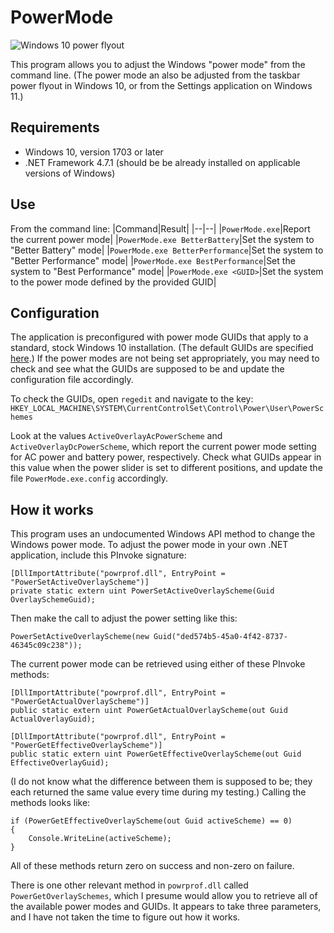 # PowerMode

![Windows 10 power flyout](https://snz04pap001files.storage.live.com/y4mZDCQLkTmNPjNizvLlH3t7VcJU4ubfekfsokuyjXTXXryUVGqOFRn81YvSkXAjlRs2fLUzPoWg96sdydaiPXIwxUDQcu6ogiBfeCAbxKI-V9bvqWp8MJh6GnOWDnRrKTrsUykzwwN62Eo7jyfDssl6uBCcbSg1FhzAqRvqzMfBrHkY2lB6_95Kqy3hQozGpnH?width=360&height=343&cropmode=none)

This program allows you to adjust the Windows "power mode" from the command line.  (The power mode an also be adjusted from the taskbar power flyout in Windows 10, or from the Settings application on Windows 11.)

## Requirements

 - Windows 10, version 1703 or later
 - .NET Framework 4.7.1 (should be be already installed on applicable versions of Windows)

## Use

From the command line:
|Command|Result|
|--|--|
|`PowerMode.exe`|Report the current power mode|
|`PowerMode.exe BetterBattery`|Set the system to "Better Battery" mode|
|`PowerMode.exe BetterPerformance`|Set the system to "Better Performance" mode|
|`PowerMode.exe BestPerformance`|Set the system to "Best Performance" mode|
|`PowerMode.exe <GUID>`|Set the system to the power mode defined by the provided GUID|

## Configuration
The application is preconfigured with power mode GUIDs that apply to a standard, stock Windows 10 installation.  (The default GUIDs are specified [here](https://docs.microsoft.com/en-us/windows-hardware/customize/desktop/customize-power-slider).)  If the power modes are not being set appropriately, you may need to check and see what the GUIDs are supposed to be and update the configuration file accordingly.

To check the GUIDs, open `regedit` and navigate to the key:
`HKEY_LOCAL_MACHINE\SYSTEM\CurrentControlSet\Control\Power\User\PowerSchemes`

Look at the values `ActiveOverlayAcPowerScheme` and `ActiveOverlayDcPowerScheme`, which report the current power mode setting for AC power and battery power, respectively.  Check what GUIDs appear in this value when the power slider is set to different positions, and update the file `PowerMode.exe.config` accordingly.

## How it works

This program uses an undocumented Windows API method to change the Windows power mode.  To adjust the power mode in your own .NET application, include this PInvoke signature:

    [DllImportAttribute("powrprof.dll", EntryPoint = "PowerSetActiveOverlayScheme")]
    private static extern uint PowerSetActiveOverlayScheme(Guid OverlaySchemeGuid);

Then make the call to adjust the power setting like this:

    PowerSetActiveOverlayScheme(new Guid("ded574b5-45a0-4f42-8737-46345c09c238"));

The current power mode can be retrieved using either of these PInvoke methods:

    [DllImportAttribute("powrprof.dll", EntryPoint = "PowerGetActualOverlayScheme")]
    public static extern uint PowerGetActualOverlayScheme(out Guid ActualOverlayGuid);
    
    [DllImportAttribute("powrprof.dll", EntryPoint = "PowerGetEffectiveOverlayScheme")]
    public static extern uint PowerGetEffectiveOverlayScheme(out Guid EffectiveOverlayGuid);

(I do not know what the difference between them is supposed to be; they each returned the same value every time during my testing.)  Calling the methods looks like:

    if (PowerGetEffectiveOverlayScheme(out Guid activeScheme) == 0)
    {
        Console.WriteLine(activeScheme);
    }

All of these methods return zero on success and non-zero on failure.

There is one other relevant method in `powrprof.dll` called `PowerGetOverlaySchemes`, which I presume would allow you to retrieve all of the available power modes and GUIDs.  It appears to take three parameters, and I have not taken the time to figure out how it works.